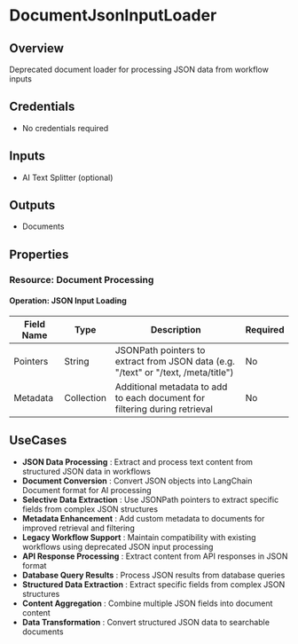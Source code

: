 # DocumentJsonInputLoader

## Overview

Deprecated document loader for processing JSON data from workflow inputs

## Credentials

- No credentials required

## Inputs

- AI Text Splitter (optional)

## Outputs

- Documents

## Properties

### Resource: Document Processing

#### Operation: JSON Input Loading

| Field Name | Type | Description | Required |
|---|---|---|---|
| Pointers | String | JSONPath pointers to extract from JSON data (e.g. "/text" or "/text, /meta/title") | No |
| Metadata | Collection | Additional metadata to add to each document for filtering during retrieval | No |

## UseCases

- **JSON Data Processing** : Extract and process text content from structured JSON data in workflows
- **Document Conversion** : Convert JSON objects into LangChain Document format for AI processing
- **Selective Data Extraction** : Use JSONPath pointers to extract specific fields from complex JSON structures
- **Metadata Enhancement** : Add custom metadata to documents for improved retrieval and filtering
- **Legacy Workflow Support** : Maintain compatibility with existing workflows using deprecated JSON input processing
- **API Response Processing** : Extract content from API responses in JSON format
- **Database Query Results** : Process JSON results from database queries
- **Structured Data Extraction** : Extract specific fields from complex JSON structures
- **Content Aggregation** : Combine multiple JSON fields into document content
- **Data Transformation** : Convert structured JSON data to searchable documents 